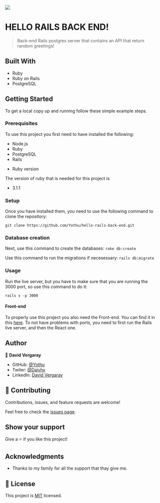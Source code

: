 ![](https://img.shields.io/badge/Microverse-blueviolet)

# HELLO RAILS BACK END!

> Back-end Rails postgres server that contains an API that return random greetings!


## Built With

- Ruby
- Ruby on Rails
- PostgreSQL

## Getting Started


To get a local copy up and running follow these simple example steps.

### Prerequisites

To use this project you first need to have installed the following:

+ Node.js
+ Ruby
+ PostgreSQL
+ Rails

* Ruby version

The version of ruby that is needed for this project is 

+ 3.1.1

### Setup

Once you have installed them, you need to use the following command to clone the repository:

```git clone https://github.com/Yothu/hello-rails-back-end.git```

### Database creation

Next, use this command to create the databases:
```rake db:create```

Use this command to run the migrations if necesessary:
```rails db:migrate```
### Usage

Run the live server, but you have to make sure that you are running the 3000 port, so use this command to do it:

```rails s -p 3000```

#### Front-end
To properly use this project you also need the Front-end. You can find it in this [here](https://github.com/Yothu/hello-react-front-end).
To not have problems with ports, you need to first run the Rails live server, and then the React one.


## Author

👤 **David Vergaray**

- GitHub:   [@Yothu](https://github.com/Yothu)
- Twiter:   [@Daivhy](https://twitter.com/Daivhy)
- LinkedIn: [David Vergaray](https://www.linkedin.com/in/david-vergaray-almontes-051a11127/)

## 🤝 Contributing

Contributions, issues, and feature requests are welcome!

Feel free to check the [issues page](../../issues/).

## Show your support

Give a ⭐️ if you like this project!

## Acknowledgments

- Thanks to my family for all the support that thay give me.

## 📝 License

This project is [MIT](./MIT.md) licensed.
